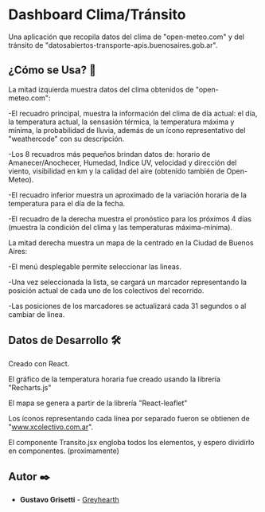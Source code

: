 # Dashboard Clima/Tránsito

Una aplicación que recopila datos del clima de "open-meteo.com" y del tránsito de "datosabiertos-transporte-apis.buenosaires.gob.ar".

## ¿Cómo se Usa? 🚀

La mitad izquierda muestra datos del clima obtenidos de "open-meteo.com":

-El recuadro principal, muestra la información del clima de día actual: el día, la temperatura actual, la sensasión térmica, la temperatura máxima y mínima, la probabilidad de lluvia, además de un ícono representativo del "weathercode" con su descripción.

-Los 8 recuadros más pequeños brindan datos de: horario de Amanecer/Anochecer, Humedad, Indice UV, velocidad y dirección del viento, visibilidad en km y la calidad del aire (obtenido también de Open-Meteo).

-El recuadro inferior muestra un aproximado de la variación horaria de la temperatura para el día de la fecha.

-El recuadro de la derecha muestra el pronóstico para los próximos 4 días (muestra la condición del clima y las temperaturas máxima-mínima).

La mitad derecha muestra un mapa de la centrado en la Ciudad de Buenos Aires:

-El menú desplegable permite seleccionar las lineas.

-Una vez seleccionada la lista, se cargará un marcador representando la posición actual de cada uno de los colectivos del recorrido.

-Las posiciones de los marcadores se actualizará cada 31 segundos o al cambiar de linea.

## Datos de Desarrollo 🛠️

Creado con React.

El gráfico de la temperatura horaria fue creado usando la librería "Recharts.js"

El mapa se genera a partir de la librería "React-leaflet"

Los íconos representando cada línea por separado fueron se obtienen de "www.xcolectivo.com.ar".

El componente Transito.jsx engloba todos los elementos, y espero dividirlo en componentes. (proximamente)

## Autor ✒️

* **Gustavo Grisetti** - [Greyhearth](https://github.com/Greyhearth)
